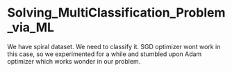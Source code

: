 # Solving_MultiClassification_Problem_via_ML


We have spiral dataset. We need to classify it. SGD optimizer wont work in this case, so we experimented for a while and stumbled upon Adam optimizer which works wonder
in our problem. 

